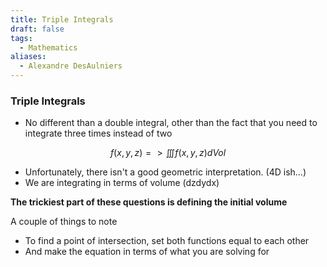 ```yaml
---
title: Triple Integrals
draft: false
tags:
  - Mathematics
aliases:
  - Alexandre DesAulniers
---
```

### Triple Integrals 

- No different than a double integral, other than the fact that you need to integrate three times instead of two

$$
f(x,y,z) => \iiint f(x,y,z) dVol
$$

- Unfortunately, there isn't a good geometric interpretation. (4D ish...)
- We are integrating in terms of volume (dzdydx)

**The trickiest part of these questions is defining the initial volume** 

 A couple of things to note
 - To find a point of intersection, set both functions equal to each other
 - And make the equation in terms of what you are solving for 